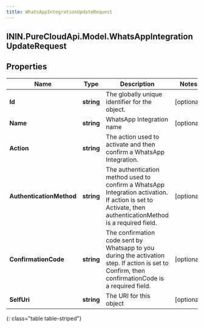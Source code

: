 ```yaml
---
title: WhatsAppIntegrationUpdateRequest
---
```

## ININ.PureCloudApi.Model.WhatsAppIntegrationUpdateRequest

## Properties

|Name | Type | Description | Notes|
|------------ | ------------- | ------------- | -------------|
| **Id** | **string** | The globally unique identifier for the object. | [optional] |
| **Name** | **string** | WhatsApp Integration name | [optional] |
| **Action** | **string** | The action used to activate and then confirm a WhatsApp Integration. | |
| **AuthenticationMethod** | **string** | The authentication method used to confirm a WhatsApp Integration activation. If action is set to Activate, then authenticationMethod is a required field.  | [optional] |
| **ConfirmationCode** | **string** | The confirmation code sent by Whatsapp to you during the activation step. If action is set to Confirm, then confirmationCode is a required field. | [optional] |
| **SelfUri** | **string** | The URI for this object | [optional] |
{: class="table table-striped"}


